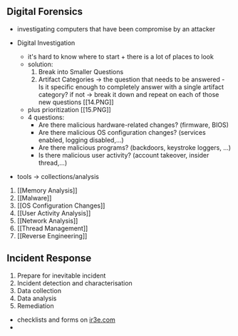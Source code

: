 ## Digital Forensics 
- investigating computers that have been compromise by an attacker

- Digital Investigation
	-  it's hard to know where to start + there is a lot of places to look
	-  solution:
		1. Break into Smaller Questions
		2. Artifact Categories
		-> the question that needs to be answered - Is it specific enough to completely answer with a single artifact category? if not -> break it down and repeat on each of those new questions 
	[[14.PNG]]
	- plus prioritization
	[[15.PNG]]
	- 4 questions:	
		- Are there malicious hardware-related changes? (firmware, BIOS)
		- Are there malicious OS configuration changes? (services enabled, logging disabled,...)
		- Are there malicious programs? (backdoors, keystroke loggers, ...)
		- Is there malicious user activity? (account takeover, insider thread,...)

- tools -> collections/analysis

1. [[Memory Analysis]]
2. [[Malware]]
3. [[OS Configuration Changes]]
4. [[User Activity Analysis]]
5. [[Network Analysis]]
6. [[Thread Management]]
7. [[Reverse Engineering]]

## Incident Response
1. Prepare for inevitable incident
2. Incident detection and characterisation
3. Data collection
4. Data analysis
5. Remediation

- checklists and forms on [ir3e.com](ir3e.com)
- 
